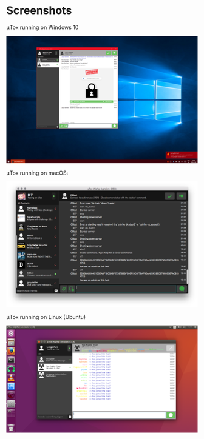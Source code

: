 # Screenshots

μTox running on Windows 10

![μTox on Windows 10](utox-windows10.png "μTox running on Windows 10")

μTox running on macOS:

![μTox on macOS](utox-osx.png "μTox running on macOS")

μTox running on Linux (Ubuntu)

![μTox on Linux](utox-linux.png "μTox running on Linux (Ubuntu)")
